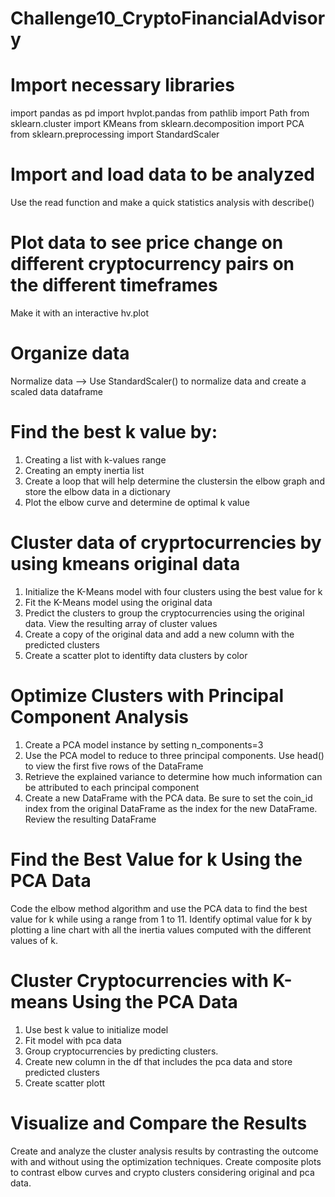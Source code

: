 # Challenge10_CryptoFinancialAdvisory

# Import necessary libraries
import pandas as pd
import hvplot.pandas
from pathlib import Path
from sklearn.cluster import KMeans
from sklearn.decomposition import PCA
from sklearn.preprocessing import StandardScaler

# Import and load data to be analyzed
Use the read function and make a quick statistics analysis with describe()

# Plot data to see price change on different cryptocurrency pairs on the different timeframes
Make it with an interactive hv.plot

# Organize data
Normalize data --> Use StandardScaler() to normalize data and create a scaled data dataframe

# Find the best k value by:
1. Creating a list with k-values range
2. Creating an empty inertia list
3. Create a loop that will help determine the clustersin the elbow graph and store the elbow data in a dictionary
4. Plot the elbow curve and determine de optimal k value

# Cluster data of cryprtocurrencies by using kmeans original data
1. Initialize the K-Means model with four clusters using the best value for k
2. Fit the K-Means model using the original data
3. Predict the clusters to group the cryptocurrencies using the original data. View the resulting array of cluster values
4. Create a copy of the original data and add a new column with the predicted clusters
5. Create a scatter plot to identifty data clusters by color

# Optimize Clusters with Principal Component Analysis
1. Create a PCA model instance by setting n_components=3
2. Use the PCA model to reduce to three principal components. Use head() to view the first five rows of the DataFrame
3. Retrieve the explained variance to determine how much information can be attributed to each principal component
4. Create a new DataFrame with the PCA data. Be sure to set the coin_id index from the original DataFrame as the index for the new DataFrame. Review the resulting DataFrame

# Find the Best Value for k Using the PCA Data
Code the elbow method algorithm and use the PCA data to find the best value for k while using a range from 1 to 11.
Identify optimal value for k by plotting a line chart with all the inertia values computed with the different values of k.

# Cluster Cryptocurrencies with K-means Using the PCA Data
1. Use best k value to initialize model
2. Fit model with pca data
3. Group cryptocurrencies by predicting clusters.
4. Create new column in the df that includes the pca data and store predicted clusters
5. Create scatter plott

# Visualize and Compare the Results
Create and analyze the cluster analysis results by contrasting the outcome with and without using the optimization techniques. Create composite plots to contrast elbow curves and crypto clusters considering original and pca data.
